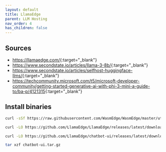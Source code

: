 ```yaml
---
layout: default
title: LlamaEdge
parent: LLM Hosting
nav_order: 4
has_children: false
---
```



## Sources

- <https://llamaedge.com/>{:target="_blank"}
- <https://www.secondstate.io/articles/llama-3-8b/>{:target="_blank"}
- <https://www.secondstate.io/articles/selfhost-huggingface-llms/>{:target="_blank"}
- <https://techcommunity.microsoft.com/t5/microsoft-developer-community/getting-started-generative-ai-with-phi-3-mini-a-guide-to/ba-p/4121315>{:target="_blank"}

## Install binaries

``` bash
curl -sSf https://raw.githubusercontent.com/WasmEdge/WasmEdge/master/utils/install.sh | bash -s -- --plugin wasi_nn-ggml

curl -LO https://github.com/LlamaEdge/LlamaEdge/releases/latest/download/llama-api-server.wasm

curl -LO https://github.com/LlamaEdge/chatbot-ui/releases/latest/download/chatbot-ui.tar.gz

tar xzf chatbot-ui.tar.gz
```

